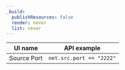 ```yaml
---
_build:
  publishResources: false
  render: never
  list: never
---
```


| UI name     | API example              |
| ----------- | ------------------------ |
| Source Port | `net.src.port == "2222"` |